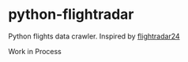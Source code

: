 # python-flightradar
Python flights data crawler. Inspired by [flightradar24](https://pypi.org/project/flightradar24/) 

Work in Process
